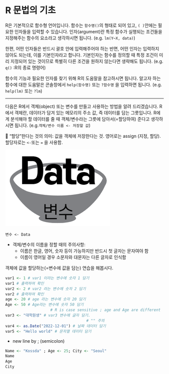 # R 문법의 기초

R은 기본적으로 함수형 언어입니다. 함수는 `함수명()`의 형태로 되어 있고, `( )`안에는 필요한 인자들을 입력할 수 있습니다. 인자(argument)란 특정 함수가 실행되는 조건들을 지정해주는 함수의 요소라고 생각하시면 됩니다. (e.g. `lm(Y~X, data)`)

한편, 어떤 인자들은 반드시 괄호 안에 입력해주어야 하는 반면, 어떤 인자는 입력하지 않아도 되는데, 이를 기본인자라고 합니다. 기본인자는 함수를 정의할 때 특정 조건이 미리 지정되어 있는 것이므로 특별히 다른 조건을 원하지 않는다면 생략해도 됩니다. (e.g. `q()` :R의 종료 명령어) 

함수의 기능과 필요한 인자를 찾기 위해 R의 도움말을 참고하시면 됩니다. 알고자 하는 함수에 대한 도움말은 콘솔창에서 `help(함수명)` 또는 `?함수명` 을 입력하면 됩니다. (e.g. `help(lm)` 또는 `?lm`) 

---

다음은 R에서 객체(object) 또는 변수를 만들고 사용하는 방법을 알려 드리겠습니다. R에서 객체란, 데이터가 담겨 있는 메모리의 주소 값, 즉 데이터를 담는 그릇입니다. R에게 분석해야 할 데이터를 줄 때 객체/변수라는 그릇에 담아서(=할당하여) 준다고 생각하시면 됩니다. (e.g.`객체/변수 이름 <- 저장할 값`) 

📌 “할당”한다는 것의 의미: 값을 객체에 저장한다는 것. 영어로는 assign (지정, 할당). 할당자로는 `<-`또는 `=` 을 사용함. 

![`변수 <- Data`](R%20%E1%84%86%E1%85%AE%E1%86%AB%E1%84%87%E1%85%A5%E1%86%B8%E1%84%8B%E1%85%B4%20%E1%84%80%E1%85%B5%E1%84%8E%E1%85%A9%20f3acedcb65b5410788e2311d3935a836/Untitled.png)

`변수 <- Data`

- 객체/변수의 이름을 정할 때의 주의사항:
    - 이름은 한글, 영어, 숫자 등이 가능하지만 반드시 첫 글자는 문자여야 함
    - 이름이 영어일 경우 소문자와 대문자는 다른 글자로 인식함

객체에 값을 할당하는(=변수에 값을 담는) 연습을 해봅시다. 

```r
var1 <- 1 # var1 이라는 변수에 숫자 1 담기
var1 # 출력하여 확인 
var2 <- 2 # var2 라는 변수에 숫자 2 담기
var2 # 출력하여 확인
age <- 20 # age 라는 변수에 숫자 20 담기
Age <- 50 # Age라는 변수에 숫자 50 담기
					# R is case sensitive ; age and Age are different
var3 <- "대학원생" # var3 변수에 글자 담기. 
									# "" 주의
var4 <- as.Date("2022-12-01") # 날짜 데이터 담기
var5 <- "Hello world" # 문자열 데이터 담기
```

- new line by ; (semicolon)

```r
Name <- "Kossda" ; Age <- 25; City <- "Seoul" 
Name 
Age
City 
```